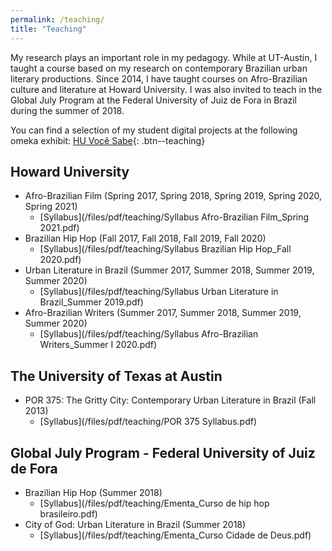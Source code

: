 ```yaml
---
permalink: /teaching/
title: "Teaching"
---
```


My research plays an important role in my pedagogy. While at UT-Austin, I taught a course based on my research on contemporary Brazilian urban literary productions. Since 2014, I have taught courses on Afro-Brazilian culture and literature at Howard University. I was also invited to teach in the Global July Program at the Federal University of Juiz de Fora in Brazil during the summer of 2018. 

You can find a selection of my student digital projects at the following omeka exhibit: 
[HU Você Sabe](https://huportuguese.omeka.net/){: .btn--teaching}


## Howard University    
- Afro-Brazilian Film (Spring 2017, Spring 2018, Spring 2019, Spring 2020, Spring 2021)
    - [Syllabus](/files/pdf/teaching/Syllabus Afro-Brazilian Film_Spring 2021.pdf)
- Brazilian Hip Hop (Fall 2017, Fall 2018, Fall 2019, Fall 2020)
    - [Syllabus](/files/pdf/teaching/Syllabus Brazilian Hip Hop_Fall 2020.pdf)
- Urban Literature in Brazil (Summer 2017, Summer 2018, Summer 2019, Summer 2020)
    - [Syllabus](/files/pdf/teaching/Syllabus Urban Literature in Brazil_Summer 2019.pdf)
- Afro-Brazilian Writers (Summer 2017, Summer 2018, Summer 2019, Summer 2020)
    - [Syllabus](/files/pdf/teaching/Syllabus Afro-Brazilian Writers_Summer I 2020.pdf)

## The University of Texas at Austin
- POR 375: The Gritty City: Contemporary Urban Literature in Brazil (Fall 2013)
    - [Syllabus](/files/pdf/teaching/POR 375 Syllabus.pdf)

## Global July Program - Federal University of Juiz de Fora 
- Brazilian Hip Hop (Summer 2018)
    - [Syllabus](/files/pdf/teaching/Ementa_Curso de hip hop brasileiro.pdf)
- City of God: Urban Literature in Brazil (Summer 2018)
    - [Syllabus](/files/pdf/teaching/Ementa_Curso Cidade de Deus.pdf)


